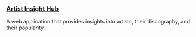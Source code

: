 ### **[Artist Insight Hub](projects/artist-insight-hub.md)**
A web application that provides insights into artists, their discography, and their popularity.